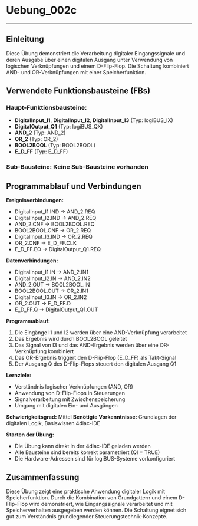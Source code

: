 # Uebung_002c

* * * * * * * * * *

## Einleitung
Diese Übung demonstriert die Verarbeitung digitaler Eingangssignale und deren Ausgabe über einen digitalen Ausgang unter Verwendung von logischen Verknüpfungen und einem D-Flip-Flop. Die Schaltung kombiniert AND- und OR-Verknüpfungen mit einer Speicherfunktion.

## Verwendete Funktionsbausteine (FBs)

### Haupt-Funktionsbausteine:
- **DigitalInput_I1**, **DigitalInput_I2**, **DigitalInput_I3** (Typ: logiBUS_IX)
- **DigitalOutput_Q1** (Typ: logiBUS_QX)
- **AND_2** (Typ: AND_2)
- **OR_2** (Typ: OR_2)
- **BOOL2BOOL** (Typ: BOOL2BOOL)
- **E_D_FF** (Typ: E_D_FF)

### Sub-Bausteine: Keine Sub-Bausteine vorhanden

## Programmablauf und Verbindungen

**Ereignisverbindungen:**
- DigitalInput_I1.IND → AND_2.REQ
- DigitalInput_I2.IND → AND_2.REQ
- AND_2.CNF → BOOL2BOOL.REQ
- BOOL2BOOL.CNF → OR_2.REQ
- DigitalInput_I3.IND → OR_2.REQ
- OR_2.CNF → E_D_FF.CLK
- E_D_FF.EO → DigitalOutput_Q1.REQ

**Datenverbindungen:**
- DigitalInput_I1.IN → AND_2.IN1
- DigitalInput_I2.IN → AND_2.IN2
- AND_2.OUT → BOOL2BOOL.IN
- BOOL2BOOL.OUT → OR_2.IN1
- DigitalInput_I3.IN → OR_2.IN2
- OR_2.OUT → E_D_FF.D
- E_D_FF.Q → DigitalOutput_Q1.OUT

**Programmablauf:**
1. Die Eingänge I1 und I2 werden über eine AND-Verknüpfung verarbeitet
2. Das Ergebnis wird durch BOOL2BOOL geleitet
3. Das Signal von I3 und das AND-Ergebnis werden über eine OR-Verknüpfung kombiniert
4. Das OR-Ergebnis triggert den D-Flip-Flop (E_D_FF) als Takt-Signal
5. Der Ausgang Q des D-Flip-Flops steuert den digitalen Ausgang Q1

**Lernziele:**
- Verständnis logischer Verknüpfungen (AND, OR)
- Anwendung von D-Flip-Flops in Steuerungen
- Signalverarbeitung mit Zwischenspeicherung
- Umgang mit digitalen Ein- und Ausgängen

**Schwierigkeitsgrad:** Mittel
**Benötigte Vorkenntnisse:** Grundlagen der digitalen Logik, Basiswissen 4diac-IDE

**Starten der Übung:**
- Die Übung kann direkt in der 4diac-IDE geladen werden
- Alle Bausteine sind bereits korrekt parametriert (QI = TRUE)
- Die Hardware-Adressen sind für logiBUS-Systeme vorkonfiguriert

## Zusammenfassung
Diese Übung zeigt eine praktische Anwendung digitaler Logik mit Speicherfunktion. Durch die Kombination von Grundgattern und einem D-Flip-Flop wird demonstriert, wie Eingangssignale verarbeitet und mit Speicherverhalten ausgegeben werden können. Die Schaltung eignet sich gut zum Verständnis grundlegender Steuerungstechnik-Konzepte.